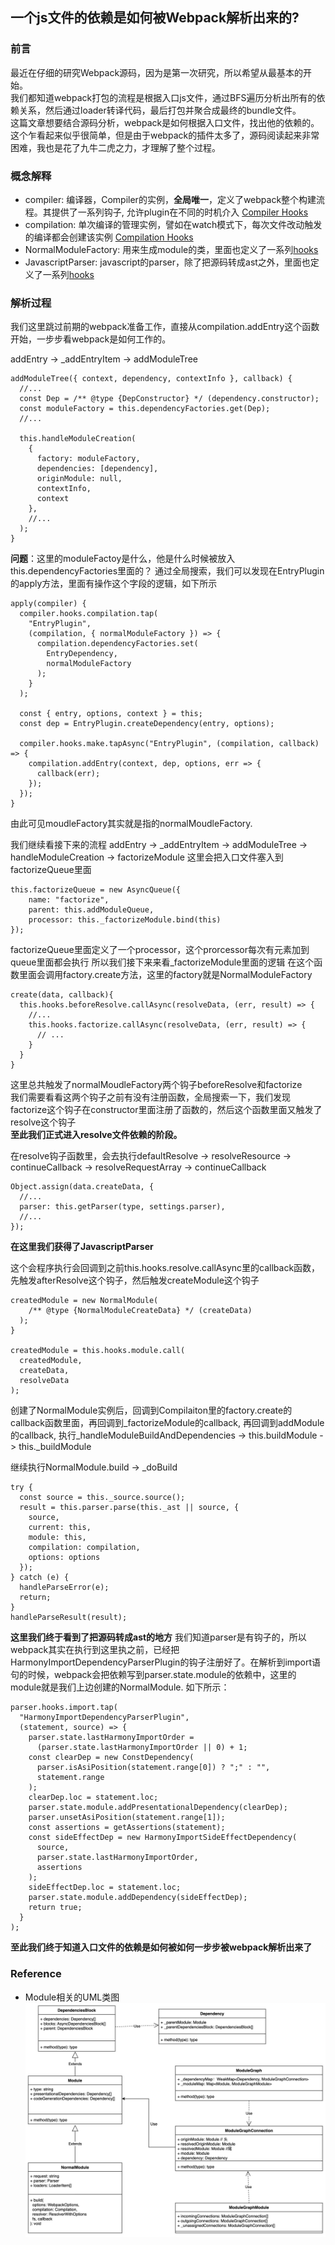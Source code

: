 ## 一个js文件的依赖是如何被Webpack解析出来的?

### 前言
最近在仔细的研究Webpack源码，因为是第一次研究，所以希望从最基本的开始。  
我们都知道webpack打包的流程是根据入口js文件，通过BFS遍历分析出所有的依赖关系，然后通过loader转译代码，最后打包并聚合成最终的bundle文件。  
这篇文章想要结合源码分析，webpack是如何根据入口文件，找出他的依赖的。
这个乍看起来似乎很简单，但是由于webpack的插件太多了，源码阅读起来非常困难，我也是花了九牛二虎之力，才理解了整个过程。


### 概念解释
- compiler: 编译器，Compiler的实例，**全局唯一**，定义了webpack整个构建流程。其提供了一系列钩子, 允许plugin在不同的时机介入 [Compiler Hooks](https://webpack.js.org/api/compiler-hooks/)
- compilation: 单次编译的管理实例，譬如在watch模式下，每次文件改动触发的编译都会创建该实例 [Compilation Hooks](https://webpack.js.org/api/compilation-hooks/)
- NormalModuleFactory: 用来生成module的类，里面也定义了一系列[hooks](https://webpack.js.org/api/normalmodulefactory-hooks/)
- JavascriptParser: javascript的parser，除了把源码转成ast之外，里面也定义了一系列[hooks](https://webpack.js.org/api/parser/)


### 解析过程
我们这里跳过前期的webpack准备工作，直接从compilation.addEntry这个函数开始，一步步看webpack是如何工作的。

addEntry -> _addEntryItem -> addModuleTree
```
addModuleTree({ context, dependency, contextInfo }, callback) {
  //...
  const Dep = /** @type {DepConstructor} */ (dependency.constructor);
  const moduleFactory = this.dependencyFactories.get(Dep);
  //...

  this.handleModuleCreation(
    {
      factory: moduleFactory,
      dependencies: [dependency],
      originModule: null,
      contextInfo,
      context
    },
    //...
  );
}
```

**问题**：这里的moduleFactoy是什么，他是什么时候被放入this.dependencyFactories里面的？
通过全局搜索，我们可以发现在EntryPlugin的apply方法，里面有操作这个字段的逻辑，如下所示
```
apply(compiler) {
  compiler.hooks.compilation.tap(
    "EntryPlugin",
    (compilation, { normalModuleFactory }) => {
      compilation.dependencyFactories.set(
        EntryDependency,
        normalModuleFactory
      );
    }
  );

  const { entry, options, context } = this;
  const dep = EntryPlugin.createDependency(entry, options);

  compiler.hooks.make.tapAsync("EntryPlugin", (compilation, callback) => {
    compilation.addEntry(context, dep, options, err => {
      callback(err);
    });
  });
}
```
由此可见moudleFactory其实就是指的normalMoudleFactory. 

我们继续看接下来的流程
addEntry -> _addEntryItem -> addModuleTree -> handleModuleCreation -> factorizeModule
这里会把入口文件塞入到factorizeQueue里面
```
this.factorizeQueue = new AsyncQueue({
    name: "factorize",
    parent: this.addModuleQueue,
    processor: this._factorizeModule.bind(this)
});
```
factorizeQueue里面定义了一个processor，这个prorcessor每次有元素加到queue里面都会执行
所以我们接下来来看_factorizeModule里面的逻辑
在这个函数里面会调用factory.create方法，这里的factory就是NormalModuleFactory
```
create(data, callback){
  this.hooks.beforeResolve.callAsync(resolveData, (err, result) => {
    //...
    this.hooks.factorize.callAsync(resolveData, (err, result) => {
      // ...
    }
  }
}
```
这里总共触发了normalMoudleFactory两个钩子beforeResolve和factorize  
我们需要看看这两个钩子之前有没有注册函数，全局搜索一下，我们发现factorize这个钩子在constructor里面注册了函数的，然后这个函数里面又触发了resolve这个钩子  
**至此我们正式进入resolve文件依赖的阶段。**

在resolve钩子函数里，会去执行defaultResolve -> resolveResource -> continueCallback -> resolveRequestArray -> continueCallback 
```
Object.assign(data.createData, {
  //...
  parser: this.getParser(type, settings.parser),
  //...
});
```
**在这里我们获得了JavascriptParser**

这个会程序执行会回调到之前this.hooks.resolve.callAsync里的callback函数，先触发afterResolve这个钩子，然后触发createModule这个钩子
```
createdModule = new NormalModule(
    /** @type {NormalModuleCreateData} */ (createData)
  );
}

createdModule = this.hooks.module.call(
  createdModule,
  createData,
  resolveData
);
```
创建了NormalModule实例后，回调到Compilaiton里的factory.create的callback函数里面，再回调到_factorizeModule的callback, 再回调到addModule的callback, 
执行_handleModuleBuildAndDependencies -> this.buildModule -> this._buildModule

继续执行NormalModule.build -> _doBuild 
```
try {
  const source = this._source.source();
  result = this.parser.parse(this._ast || source, {
    source,
    current: this,
    module: this,
    compilation: compilation,
    options: options
  });
} catch (e) {
  handleParseError(e);
  return;
}
handleParseResult(result);
```

**这里我们终于看到了把源码转成ast的地方**
我们知道parser是有钩子的，所以webpack其实在执行到这里执之前，已经把HarmonyImportDependencyParserPlugin的钩子注册好了。在解析到import语句的时候，webpack会把依赖写到parser.state.module的依赖中，这里的module就是我们上边创建的NormalModule. 如下所示：
```
parser.hooks.import.tap(
  "HarmonyImportDependencyParserPlugin",
  (statement, source) => {
    parser.state.lastHarmonyImportOrder =
      (parser.state.lastHarmonyImportOrder || 0) + 1;
    const clearDep = new ConstDependency(
      parser.isAsiPosition(statement.range[0]) ? ";" : "",
      statement.range
    );
    clearDep.loc = statement.loc;
    parser.state.module.addPresentationalDependency(clearDep);
    parser.unsetAsiPosition(statement.range[1]);
    const assertions = getAssertions(statement);
    const sideEffectDep = new HarmonyImportSideEffectDependency(
      source,
      parser.state.lastHarmonyImportOrder,
      assertions
    );
    sideEffectDep.loc = statement.loc;
    parser.state.module.addDependency(sideEffectDep);
    return true;
  }
);
```


**至此我们终于知道入口文件的依赖是如何被如何一步步被webpack解析出来了**

### Reference

- Module相关的UML类图
![Module相关的UML类图](../images/module-uml.jpg)
